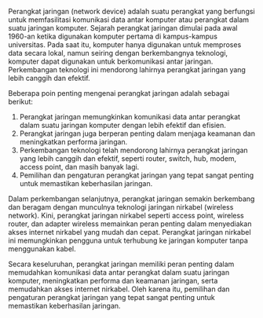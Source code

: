 Perangkat jaringan (network device) adalah suatu perangkat yang berfungsi untuk memfasilitasi komunikasi data antar komputer atau perangkat dalam suatu jaringan komputer. Sejarah perangkat jaringan dimulai pada awal 1960-an ketika digunakan komputer pertama di kampus-kampus universitas. Pada saat itu, komputer hanya digunakan untuk memproses data secara lokal, namun seiring dengan berkembangnya teknologi, komputer dapat digunakan untuk berkomunikasi antar jaringan. Perkembangan teknologi ini mendorong lahirnya perangkat jaringan yang lebih canggih dan efektif.

Beberapa poin penting mengenai perangkat jaringan adalah sebagai berikut:

1.  Perangkat jaringan memungkinkan komunikasi data antar perangkat dalam suatu jaringan komputer dengan lebih efektif dan efisien.
2.  Perangkat jaringan juga berperan penting dalam menjaga keamanan dan meningkatkan performa jaringan.
3.  Perkembangan teknologi telah mendorong lahirnya perangkat jaringan yang lebih canggih dan efektif, seperti router, switch, hub, modem, access point, dan masih banyak lagi.
4.  Pemilihan dan pengaturan perangkat jaringan yang tepat sangat penting untuk memastikan keberhasilan jaringan.

Dalam perkembangan selanjutnya, perangkat jaringan semakin berkembang dan beragam dengan munculnya teknologi jaringan nirkabel (wireless network). Kini, perangkat jaringan nirkabel seperti access point, wireless router, dan adapter wireless memainkan peran penting dalam menyediakan akses internet nirkabel yang mudah dan cepat. Perangkat jaringan nirkabel ini memungkinkan pengguna untuk terhubung ke jaringan komputer tanpa menggunakan kabel.

Secara keseluruhan, perangkat jaringan memiliki peran penting dalam memudahkan komunikasi data antar perangkat dalam suatu jaringan komputer, meningkatkan performa dan keamanan jaringan, serta memudahkan akses internet nirkabel. Oleh karena itu, pemilihan dan pengaturan perangkat jaringan yang tepat sangat penting untuk memastikan keberhasilan jaringan.